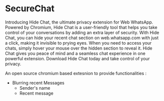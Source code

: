# SecureChat

Introducing Hide Chat, the ultimate privacy extension for Web WhatsApp. Powered by Chromium, Hide Chat is a user-friendly tool that helps you take control of your conversations by adding an extra layer of security. With Hide Chat, you can hide your recent chat section on web.whatsapp.com with just a click, making it invisible to prying eyes. When you need to access your chats, simply hover your mouse over the hidden section to reveal it. Hide Chat gives you peace of mind and a seamless chat experience in one powerful extension. Download Hide Chat today and take control of your privacy.

An open source chromium based extesnion to provide functionalities :

- Blurring recent Messages
    - Sender's name
    - Recent message